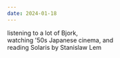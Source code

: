 ```yaml
---
date: 2024-01-18
---
```


listening to a lot of Bjork,  
watching '50s Japanese cinema, and  
reading Solaris by Stanislaw Lem

